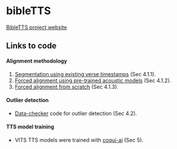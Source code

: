 # bibleTTS
[BibleTTS project website](https://masakhane-io.github.io/bibleTTS/)

## Links to code

#### Alignment methodology

1. [Segmentation using existing verse timestamps](https://github.com/coqui-ai/open-bible-scripts) (Sec 4.1.1).
2. [Forced alignment using pre-trained acoustic models](https://github.com/alpoktem/bible2speechDB) (Sec 4.1.2).
3. [Forced alignment from scratch](https://github.com/coqui-ai/open-bible-scripts) (Sec 4.1.3).

#### Outlier detection

- [Data-checker](https://github.com/coqui-ai/data-checker) code for outlier detection (Sec 4.2). 

#### TTS model training

- VITS TTS models were trained with [coqui-ai](https://github.com/coqui-ai/TTS) (Sec 5). 
